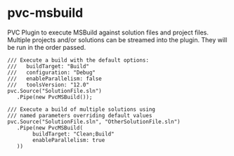pvc-msbuild
===========

PVC Plugin to execute MSBuild against solution files and project files. Multiple projects and/or solutions can be streamed into the plugin. They will be run in the order passed.

```
/// Execute a build with the default options:
///   buildTarget: "Build"
///   configuration: "Debug"
///   enableParallelism: false
///   toolsVersion: "12.0"
pvc.Source("SolutionFile.sln")
   .Pipe(new PvcMSBuild());

/// Execute a build of multiple solutions using
/// named parameters overriding default values
pvc.Source("SolutionFile.sln", "OtherSolutionFile.sln")
   .Pipe(new PvcMSBuild(
        buildTarget: "Clean;Build"
        enableParallelism: true
   ))
```
